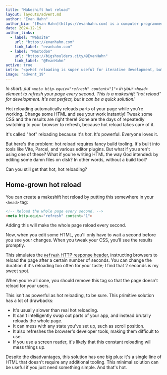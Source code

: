 ```yaml
---
title: "Makeshift hot reload"
layout: layouts/advent.md
author: "Evan Hahn"
author_bio: "[Evan Hahn](https://evanhahn.com) is a computer programmer. He's worked in security at [Signal](https://signal.org), the encrypted messenger, and on [Helmet](https://helmetjs.github.io/), a Node security module. He's worked on non-profit peer-to-peer software at [Awana Digital](https://awana.digital). He's written a couple of JavaScript books, such as [Express in Action](https://www.manning.com/books/express-in-action). He loves a good panini."
date: 2024-12-19
author_links:
  - label: "Website"
    url: "https://evanhahn.com"
    link_label: "evanhahn.com"
  - label: "Mastodon"
    url: "https://bigshoulders.city/@EvanHahn"
    link_label: "@EvanHahn"
active: true
intro: "<p>Hot reloading is super useful for iterative development, but it can require fancy tooling. If you don't have that, you can put a single tag in your `<head>` to hack in some of the same effect.</p>"
image: "advent_19"
---
```


*In short: put `<meta http-equiv="refresh" content="1">` in your `<head>` element to refresh your page every second. This is a makeshift "hot reload" for development. It's not perfect, but it can be a quick solution!*

Hot reloading automatically reloads parts of your page while you're working. Change some HTML and see your work instantly! Tweak some CSS and the results are right there! Gone are the days of repeatedly switching to your browser to refresh, because hot reload takes care of it.

It's called "hot" reloading because it's *hot*. It's powerful. Everyone loves it.

But here's the problem: hot reload requires fancy build tooling. It's built into tools like Vite, Parcel, and various editor plugins. But what if you aren't using one of these? What if you're writing HTML the way God intended: by editing some damn files on disk? In other words, without a build tool?

Can you still get that hot, hot reloading?

## Home-grown hot reload

You can create a makeshift hot reload by putting this somewhere in your `<head>` tag:

```html
<!-- Reload the whole page every second. -->
<meta http-equiv="refresh" content="1">
```

Adding this will make the whole page reload every second.

Now, when you edit some HTML, you'll only have to wait a second before you see your changes. When you tweak your CSS, you'll see the results promptly.

This simulates the [`Refresh` HTTP response header](https://developer.mozilla.org/en-US/docs/Web/HTTP/Headers/Refresh), instructing browsers to reload the page after a certain number of seconds. You can change the duration if it's reloading too often for your taste; I find that 2 seconds is my sweet spot.

When you're all done, you should remove this tag so that the page doesn't reload for your users.

This isn't as powerful as hot reloading, to be sure. This primitive solution has a lot of drawbacks:

- It's usually slower than real hot reloading.
- It can't intelligently swap out parts of your app, and instead brutally reloads the whole page.
- It can mess with any state you've set up, such as scroll position.
- It also refreshes the browser's developer tools, making them difficult to use.
- If you use a screen reader, it's likely that this constant reloading will mess things up.

Despite the disadvantages, this solution has one big plus: it's a single line of HTML that doesn't require any additional tooling. This minimal solution can be useful if you just need something simple. And that's hot.
